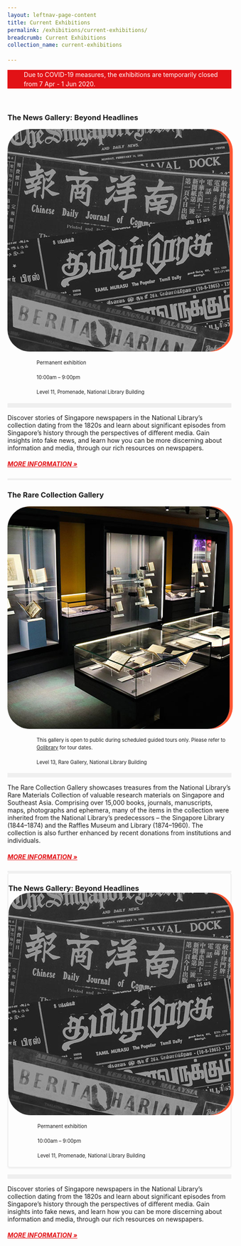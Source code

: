 ```yaml
---
layout: leftnav-page-content
title: Current Exhibitions
permalink: /exhibitions/current-exhibitions/
breadcrumb: Current Exhibitions
collection_name: current-exhibitions

---
```


<section class="sgds-section__notice">
<div class="sgds-container" style="padding: 0 0 32px 0;">
    <div class="row">
        <div class="col is-full" style="background-color: #E21216;">
            <span class="sgds-icon sgds-icon-triangle-warning" style="font-size: 150%; display: inline-block; float: left; color: #ffffff"></span>
            <div style="line-height: 150%; padding-left: 2.3rem; color: #ffffff">Due to COVID-19 measures, the exhibitions are temporarily closed from 7 Apr - 1 Jun 2020.</div>
        </div>
    </div>
</div>
</section>


<section class="sgds-section__exhibitions">
<div class="sgds-container__exhibitions__header">
    <div class="row margin--bottom--xs">
        <div class="col is-12 padding--xs">
            <h3><strong>The News Gallery: Beyond Headlines</strong></h3>
        </div>
    </div>
    <div class="row margin--bottom--xs">
        <div class="col">
            <img src="/images/event-images/newsgallery/news-gallery-thumbnail.jpg" alt="The News Gallery: Beyond Headlines thumbnail" style="border-radius: 10%; box-shadow: 7px 0 #FF5733;">
        </div>
        <div class="col is-two-thirds padding--bottom--xs">
            <div class="row margin--bottom--xs">
                    <ul style="list-style: none; margin-left: 5px;">
                        <li style="margin-bottom: 1rem;">
                            <span class="sgds-icon sgds-icon-calendar" style="font-size: 150%; display: inline-block; float: left; vertical-align: middle;"></span>
                            <div style="font-size: 80%; line-height: 150%; padding-left: 2.3rem;">Permanent exhibition</div>
                        </li> 
                        <li style="margin-bottom: 1rem;">
                            <span class="sgds-icon sgds-icon-clock" style="font-size: 150%; display: inline-block; float: left; vertical-align: middle;"></span>
                            <div style="font-size: 80%; line-height: 150%; padding-left: 2.3rem;">10:00am – 9:00pm</div>
                        </li>          
                        <li style="margin-bottom: 1rem;">
                            <span class="sgds-icon sgds-icon-map" style="font-size: 150%; display: inline-block; float: left; vertical-align: middle;"></span>
                            <div style="font-size: 80%; line-height: 150%; padding-left: 2.3rem;">Level 11, Promenade, National Library Building</div>
                        </li>
                    </ul>
            </div>
        </div>
    </div>
</div>
<div class="sgds-container">
    <div class="row" style="margin: 5px 0;">
        <div class="col is-2" style="padding: 5px 0; background-color: #efefef;">
        </div>
    </div>
</div>
<div class="sgds-container">
    <div class="row is-multiline">
        <div class="col is-12">
            <p>Discover stories of Singapore newspapers in the National Library’s collection dating from the 1820s and learn about significant episodes from Singapore’s history through the perspectives of different media. Gain insights into fake news, and learn how you can be more discerning about information and media, through our rich resources on newspapers.
            </p>
            <a href="/exhibitions/current-exhibitions/newsgallery/" style="color:#E21216;"><h5>MORE INFORMATION &#187;</h5></a>
        </div>
    </div>
</div>


<div class="sgds-container__break">
    <div class="sgds-container padding--lg">
        <div class="row">
            <div class="col is-12" style="padding: 2px 0; background-color: #efefef;">
            </div>
        </div>
    </div>
</div>


<div class="sgds-container">
    <div class="row margin--bottom--xs">
        <div class="col is-12 padding--xs">
            <h3><strong>The Rare Collection Gallery</strong></h3>
        </div>
    </div>
    <div class="row margin--bottom--xs">
        <div class="col">
            <img src="/images/event-images/rarecollection/the-rare-collection-gallery-thumbnail.jpg" alt="The Rare Collection Gallery thumbnail" style="border-radius: 10%; box-shadow: 7px 0 #FF5733;">
        </div>
        <div class="col is-two-thirds padding--bottom--xs">
            <div class="row margin--bottom--xs">
                    <ul style="list-style: none; margin-left: 5px;">
                        <li style="margin-bottom: 1rem;">
                            <span class="sgds-icon sgds-icon-calendar" style="font-size: 150%; display: inline-block; float: left; vertical-align: middle;"></span>
                            <div style="font-size: 80%; line-height: 150%; padding-left: 2.3rem;">This gallery is open to public during scheduled guided tours only. Please refer to <a href="https://www.nlb.gov.sg/golibrary2/c/30307529/">Golibrary</a> for tour dates.</div>
                        </li>          
                        <li style="margin-bottom: 1rem;">
                            <span class="sgds-icon sgds-icon-map" style="font-size: 150%; display: inline-block; float: left; vertical-align: middle;"></span>
                            <div style="font-size: 80%; line-height: 150%; padding-left: 2.3rem;">Level 13, Rare Gallery, National Library Building</div>
                        </li>
                    </ul>
            </div>
        </div>
    </div>
</div>
<div class="sgds-container">
    <div class="row" style="margin: 5px 0;">
        <div class="col is-2" style="padding: 5px 0; background-color: #efefef;">
        </div>
    </div>
</div>
<div class="sgds-container">
    <div class="row is-multiline">
        <div class="col is-12">
            <p>The Rare Collection Gallery showcases treasures from the National Library’s Rare Materials Collection of valuable research materials on Singapore and Southeast Asia. Comprising over 15,000 books, journals, manuscripts, maps, photographs and ephemera, many of the items in the collection were inherited from the National Library’s predecessors – the Singapore Library (1844–1874) and the Raffles Museum and Library (1874–1960). The collection is also further enhanced by recent donations from institutions and individuals.
            </p>
            <a href="/exhibitions/current-exhibitions/raregallery/" style="color:#E21216;"><h5>MORE INFORMATION &#187;</h5></a>
        </div>
    </div>
</div>

<div class="sgds-container__break">
    <div class="sgds-container padding">
        <div class="row">
            <div class="col is-full" style="padding: 2px 0; background-color: #efefef;">
            </div>
        </div>
    </div>
</div>

<div class="sgds-container__exh__card padding" style="border: 2px solid #efefef; box-shadow: 0px 2px 3px #efefef; border-radius: 5px; margin-bottom: 15px;">
    <div class="row">
        <div class="col padding--bottom--xs">
            <h3 style="margin-bottom: 0px;"><strong>The News Gallery: Beyond Headlines</strong></h3>
        </div>
    </div>
    <div class="row">
        <div class="col">
            <img src="/images/event-images/newsgallery/news-gallery-thumbnail.jpg" alt="The News Gallery: Beyond Headlines thumbnail" style="border-radius: 10%; box-shadow: 7px 0 #FF5733;">
        </div>
        <div class="col is-two-thirds">
            <div class="row">
                    <ul style="list-style: none; margin-left: 5px;">
                        <li style="margin-bottom: 1rem;">
                            <span class="sgds-icon sgds-icon-calendar" style="font-size: 150%; display: inline-block; float: left; vertical-align: middle;"></span>
                            <div style="font-size: 80%; line-height: 150%; padding-left: 2.3rem;">Permanent exhibition</div>
                        </li> 
                        <li style="margin-bottom: 1rem;">
                            <span class="sgds-icon sgds-icon-clock" style="font-size: 150%; display: inline-block; float: left; vertical-align: middle;"></span>
                            <div style="font-size: 80%; line-height: 150%; padding-left: 2.3rem;">10:00am – 9:00pm</div>
                        </li>          
                        <li style="margin-bottom: 1rem;">
                            <span class="sgds-icon sgds-icon-map" style="font-size: 150%; display: inline-block; float: left; vertical-align: middle;"></span>
                            <div style="font-size: 80%; line-height: 150%; padding-left: 2.3rem;">Level 11, Promenade, National Library Building</div>
                        </li>
                    </ul>
            </div>
        </div>
    </div>
</div>

<div class="sgds-container__exh__break padding">
    <div class="row">
        <div class="col is-2-tablet is-2-mobile" style="padding: 5px 0; background-color: #efefef;">
        </div>
    </div>
</div>

<div class="sgds-container__exh__description">
    <div class="row is-multiline">
        <div class="col">
            <p>Discover stories of Singapore newspapers in the National Library’s collection dating from the 1820s and learn about significant episodes from Singapore’s history through the perspectives of different media. Gain insights into fake news, and learn how you can be more discerning about information and media, through our rich resources on newspapers.
            </p>
            <a href="/exhibitions/current-exhibitions/newsgallery/" style="color:#E21216;"><h5>MORE INFORMATION &#187;</h5></a>
        </div>
    </div>
</div>
